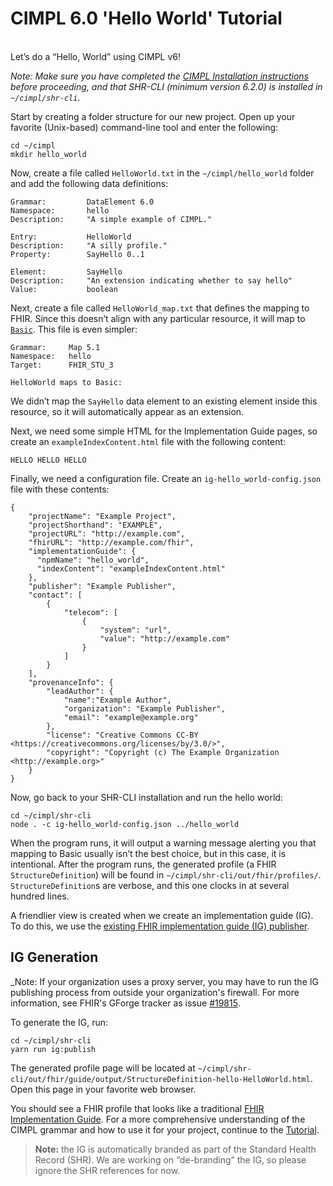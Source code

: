 # CIMPL 6.0 'Hello World' Tutorial
<br />
Let’s do a “Hello, World” using CIMPL v6!

_Note: Make sure you have completed the [CIMPL Installation instructions](cimplInstall.md) before proceeding, and that SHR-CLI (minimum version 6.2.0) is installed in `~/cimpl/shr-cli`._

Start by creating a folder structure for our new project.  Open up your favorite (Unix-based) command-line tool and enter the following:
```
cd ~/cimpl
mkdir hello_world
```

Now, create a file called `HelloWorld.txt` in the `~/cimpl/hello_world` folder and add the following data definitions:

```
Grammar:         DataElement 6.0
Namespace:       hello
Description:     "A simple example of CIMPL."

Entry:           HelloWorld
Description:     "A silly profile."
Property:        SayHello 0..1

Element:         SayHello
Description:     "An extension indicating whether to say hello"
Value:           boolean
```
Next, create a file called `HelloWorld_map.txt` that defines the mapping to FHIR. Since this doesn’t align with any particular resource, it will map to [`Basic`](https://www.hl7.org/fhir/basic.html). This file is even simpler:

```
Grammar:     Map 5.1
Namespace:   hello
Target:      FHIR_STU_3

HelloWorld maps to Basic:
```

We didn’t map the `SayHello` data element to an existing element inside this resource, so it will automatically appear as an extension.

Next, we need some simple HTML for the Implementation Guide pages, so create an `exampleIndexContent.html` file with the following content:
```
HELLO HELLO HELLO
```

Finally, we need a configuration file. Create an `ig-hello_world-config.json` file with these contents:

```
{
    "projectName": "Example Project",
    "projectShorthand": "EXAMPLE",
    "projectURL": "http://example.com",
    "fhirURL": "http://example.com/fhir",
    "implementationGuide": {
      "npmName": "hello_world",
      "indexContent": "exampleIndexContent.html"
    },
    "publisher": "Example Publisher",
    "contact": [
        {
            "telecom": [
                {
                    "system": "url",
                    "value": "http://example.com"
                }
            ]
        }
    ],
    "provenanceInfo": {
        "leadAuthor": {
            "name":"Example Author",
            "organization": "Example Publisher",
            "email": "example@example.org"
        },
        "license": "Creative Commons CC-BY <https://creativecommons.org/licenses/by/3.0/>",
        "copyright": "Copyright (c) The Example Organization <http://example.org>"
    }
}
```

Now, go back to your SHR-CLI installation and run the hello world:

```
cd ~/cimpl/shr-cli
node . -c ig-hello_world-config.json ../hello_world
```

When the program runs, it will output a warning message alerting you that mapping to Basic usually isn’t the best choice, but in this case, it is intentional. After the program runs, the generated profile (a FHIR `StructureDefinition`) will be found in `~/cimpl/shr-cli/out/fhir/profiles/`.  `StructureDefinition`s are verbose, and this one clocks in at several hundred lines.

A friendlier view is created when we create an implementation guide (IG). To do this, we use the [existing FHIR implementation guide (IG) publisher](http://wiki.hl7.org/index.php?title=IG_Publisher_Documentation).

## IG Generation

_Note: If your organization uses a proxy server, you may have to run the IG publishing process from outside your organization's firewall. For more information, see FHIR's GForge tracker as issue [#19815](https://gforge.hl7.org/gf/project/fhir/tracker/?action=TrackerItemEdit&tracker_item_id=19815).

To generate the IG, run:

```
cd ~/cimpl/shr-cli
yarn run ig:publish
```

The generated profile page will be located at `~/cimpl/shr-cli/out/fhir/guide/output/StructureDefinition-hello-HelloWorld.html`.  Open this page in your favorite web browser.

You should see a FHIR profile that looks like a traditional [FHIR Implementation Guide](https://www.hl7.org/fhir/implementationguide.html).  For a more comprehensive understanding of the CIMPL grammar and how to use it for your project, continue to the [Tutorial](https://github.com/standardhealth/shr-cli/wiki/Tutorial).

> **Note:** the IG is automatically branded as part of the Standard Health Record (SHR). We are working on “de-branding” the IG, so please ignore the SHR references for now.

